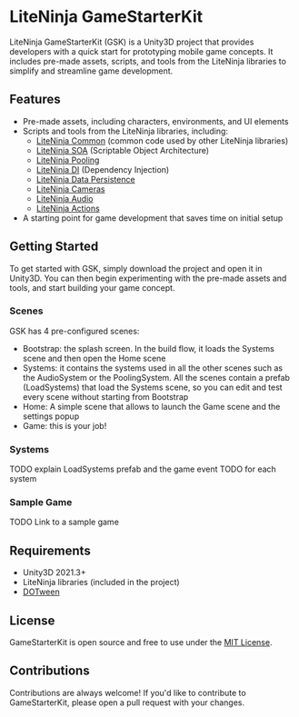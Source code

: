# LiteNinja GameStarterKit

LiteNinja GameStarterKit (GSK) is a Unity3D project that provides developers with a quick start for prototyping mobile game concepts. It includes pre-made assets, scripts, and tools from the LiteNinja libraries to simplify and streamline game development.

## Features

- Pre-made assets, including characters, environments, and UI elements
- Scripts and tools from the LiteNinja libraries, including:
  - [LiteNinja Common](https://github.com/sponticelli/LiteNinja-Common) (common code used by other LiteNinja libraries)
  - [LiteNinja SOA](https://github.com/sponticelli/LiteNinja-SOA) (Scriptable Object Architecture)
  - [LiteNinja Pooling](https://github.com/sponticelli/LiteNinja-Pooling)
  - [LiteNinja DI](https://github.com/sponticelli/LiteNinja-DI) (Dependency Injection)
  - [LiteNinja Data Persistence](https://github.com/sponticelli/LiteNinja-DataPersistence)
  - [LiteNinja Cameras](https://github.com/sponticelli/LiteNinja-Cameras)
  - [LiteNinja Audio](https://github.com/sponticelli/LiteNinja-Audio)
  - [LiteNinja Actions](https://github.com/sponticelli/LiteNinja-Actions)
- A starting point for game development that saves time on initial setup

## Getting Started

To get started with GSK, simply download the project and open it in Unity3D. You can then begin experimenting with the pre-made assets and tools, and start building your game concept.

### Scenes
GSK has 4 pre-configured scenes:
- Bootstrap: the splash screen. In the build flow, it loads the Systems scene and then open the Home scene
- Systems: it contains the systems used in all the other scenes such as the AudioSystem or the PoolingSystem. All the scenes contain a prefab (LoadSystems) that load the Systems scene, so you can edit and test every scene without starting from Bootstrap
- Home: A simple scene that allows to launch the Game scene and the settings popup
- Game: this is your job!


### Systems
TODO explain LoadSystems prefab and the game event 
TODO for each system


### Sample Game
TODO Link to a sample game

## Requirements

- Unity3D 2021.3+
- LiteNinja libraries (included in the project)
- [DOTween](https://assetstore.unity.com/packages/tools/animation/dotween-hotween-v2-27676  )

## License

GameStarterKit is open source and free to use under the [MIT License](https://github.com/sponticelli/LiteNinja-GameStarterKit/blob/main/LICENSE).

## Contributions

Contributions are always welcome! If you'd like to contribute to GameStarterKit, please open a pull request with your changes.
